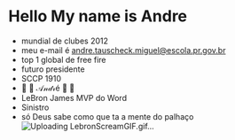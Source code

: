  # Hello My name is Andre
- mundial de clubes 2012
- meu e-mail é andre.tauscheck.miguel@escola.pr.gov.br
- top 1 global de free fire
- futuro presidente
- SCCP 1910
- 🐐 🎀 𝒜𝓃𝒹𝓇é 🎀 🐐
- LeBron James MVP do Word
- Sinistro
- só Deus sabe como que ta a mente do palhaço
![Uploading LebronScreamGIF.gif…]()
